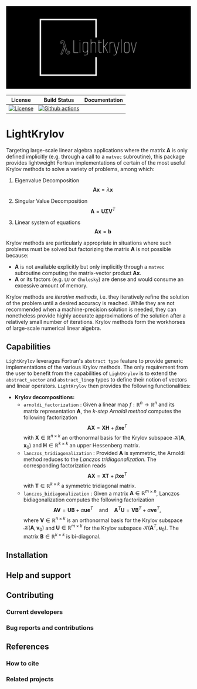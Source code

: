 <img src="imgs/logo-white.png" style="align:center; width:512px" />



|                         **License**                          |                       **Build Status**                       | **Documentation** |
| :----------------------------------------------------------: | :----------------------------------------------------------: | :---------------: |
| [![License](https://img.shields.io/badge/License-BSD_3--Clause-blue.svg)](https://opensource.org/licenses/BSD-3-Clause) | [![Github actions](https://github.com/nekStab/LightKrylov/actions/workflows/gcc.yml/badge.svg?event=push)](https://github.com/nekStab/LightKrylov/actions) |                   |

# LightKrylov

Targeting large-scale linear algebra applications where the matrix $\mathbf{A}$ is only defined implicitly (e.g. through a call to a `matvec` subroutine), this package provides lightweight Fortran implementations of certain of the most useful Krylov methods to solve a variety of problems, among which:

1. Eigenvalue Decomposition
   $$\mathbf{A} \mathbf{x} = \lambda \mathbf{x}$$

2. Singular Value Decomposition
   $$\mathbf{A} = \mathbf{U} \boldsymbol{\Sigma} \mathbf{V}^T$$


3. Linear system of equations
   $$\mathbf{Ax} = \mathbf{b}$$

Krylov methods are particularly appropriate in situations where such problems must be solved but factorizing the matrix $\mathbf{A}$ is not possible because:

- $\mathbf{A}$ is not available explicitly but only implicitly through a `matvec` subroutine computing the matrix-vector product $\mathbf{Ax}$.
- $\mathbf{A}$ or its factors (e.g. `LU` or `Cholesky`) are dense and would consume an excessive amount of memory.

Krylov methods are *iterative methods*, i.e. they iteratively refine the solution of the problem until a desired accuracy is reached. While they are not recommended when a machine-precision solution is needed, they can nonetheless provide highly accurate approximations of the solution after a relatively small number of iterations. Krylov methods form the workhorses of large-scale numerical linear algebra.

## Capabilities

`LightKrylov` leverages Fortran's `abstract type` feature to provide generic implementations of the various Krylov methods.
The only requirement from the user to benefit from the capabilities of `LightKrylov` is to extend the `abstract_vector` and `abstract_linop` types to define their notion of vectors and linear operators. `LightKrylov` then provides the following functionalities:

- **Krylov decompositions:**
  + `arnoldi_factorization` : Given a linear map $f : \mathbb{R}^n \to \mathbb{R}^n$ and its matrix representation $\mathbf{A}$, the *k-step Arnoldi method* computes the following factorization
  $$\mathbf{A} \mathbf{X} = \mathbf{X} \mathbf{H} + \beta \mathbf{x} \mathbf{e}^T$$
  with $\mathbf{X} \in \mathbb{R}^{n \times k}$ an orthonormal basis for the Krylov subspace $\mathcal{K}(\mathbf{A}, \mathbf{x}_0)$ and $\mathbf{H} \in \mathbb{R}^{k \times k}$ an upper Hessenberg matrix.
  + `lanczos_tridiagonalization` : Provided $\mathbf{A}$ is symmetric, the Arnoldi method reduces to the *Lanczos tridiagonalization*. The corresponding factorization reads
  $$\mathbf{AX} = \mathbf{XT} + \beta \mathbf{x} \mathbf{e}^T$$
  with $\mathbf{T} \in \mathbb{R}^{k \times k}$ a symmetric tridiagonal matrix.
  + `lanczos_bidiagonalization` : Given a matrix $\mathbf{A} \in \mathbb{R}^{m \times n}$, Lanczos bidiagonalization computes the following factorization
  $$\mathbf{AV} = \mathbf{UB} + \alpha \mathbf{ue}^T \quad \text{and} \quad \mathbf{A}^T \mathbf{U} = \mathbf{VB}^T + \alpha \mathbf{ve}^T,$$
  where $\mathbf{V} \in \mathbb{R}^{n \times k}$ is an orthonormal basis for the Krylov subspace $\mathcal{K}(\mathbf{A}, \mathbf{v}_0)$ and $\mathbf{U} \in \mathbb{R}^{m \times k}$ for the Krylov subspace $\mathcal{K}(\mathbf{A}^T, \mathbf{u}_0)$. The matrix $\mathbf{B} \in \mathbb{R}^{k \times k}$ is bi-diagonal.

## Installation

## Help and support

## Contributing

### Current developers

### Bug reports and contributions

## References

### How to cite

### Related projects
